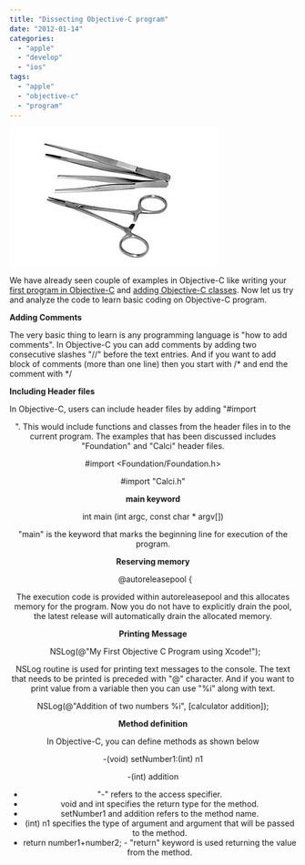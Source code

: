 ```yaml
---
title: "Dissecting Objective-C program"
date: "2012-01-14"
categories: 
  - "apple"
  - "develop"
  - "ios"
tags: 
  - "apple"
  - "objective-c"
  - "program"
---
```


![Fotolia_29238788_XS.jpg](/assets/images/Fotolia_29238788_XS.jpg)

We have already seen couple of examples in Objective-C like writing your [first program in Objective-C](https://rshankar.com/2012/01/11/my-fiirst-program-in-objective-c-using-xcode/) and [adding Objective-C classes](https://rshankar.com/2012/01/13/basic-tutorial-adding-objetive-c-in-xcode/). Now let us try and analyze the code to learn basic coding on Objective-C program.

**Adding Comments**

The very basic thing to learn is any programming language is "how to add comments". In Objective-C you can add comments by adding two consecutive slashes "//" before the text entries. And if you want to add block of comments (more than one line) then you start with /\* and end the comment with \*/

**Including Header files**

In Objective-C, users can include header files by adding "#import <header filename>". This would include functions and classes from the header files in to the current program. The examples that has been discussed includes "Foundation" and "Calci" header files.

#import <Foundation/Foundation.h>

#import "Calci.h"

**main keyword**

int main (int argc, const char \* argv\[\])

"main" is the keyword that marks the beginning line for execution of the program.

**Reserving memory**

  @autoreleasepool {

The execution code is provided within autoreleasepool and this allocates memory for the program. Now you do not have to explicitly drain the pool, the latest release will automatically drain the allocated memory.

**Printing Message**

  NSLog(@"My First Objective C Program using Xcode!");

NSLog routine is used for printing text messages to the console. The text that needs to be printed is preceded with "@" character. And if you want to print value from a variable then you can use "%i" along with text.

NSLog(@"Addition of two numbers %i", \[calculator addition\]);

**Method definition**

In Objective-C, you can define methods as shown below

\-(void) setNumber1:(int) n1

\-(int) addition

- "-" refers to the access specifier.
- void and int specifies the return type for the method.
- setNumber1 and addition refers to the method name.
- (int) n1 specifies the type of argument and argument that will be passed to the method.
- return number1+number2; - "return" keyword is used returning the value from the method.
